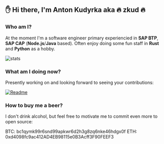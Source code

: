 ## :hand: Hi there, I'm Anton Kudyrka aka :fire: zkud :fire:

### Who am I?

At the moment I'm a software engineer primary experiencied in **SAP BTP**, **SAP CAP** (**Node.js**/**Java** based). Often enjoy doing some fun staff in **Rust** and **Python** as a hobby.

![stats](https://github-readme-stats.vercel.app/api?username=zkud&count_private=true&show_icons=true&theme=dark)

### What am I doing now?

Presently working on and looking forward to seeing your contributions:

[![Readme](https://github-readme-stats.vercel.app/api/pin/?username=zkud&repo=open-cds-ast&theme=dark)](https://github.com/zkud/open-cds-ast)

### How to buy me a beer?

I don't drink alcohol, but feel free to motivate me to commit even more to open source:

BTC: bc1qymk99r6snd99apkwr6d2h3g8zq6nke46hdgx0f 
ETH: 0xd4098fc9ac412AD4EB98115e0B3Acff3F90FEEF3

